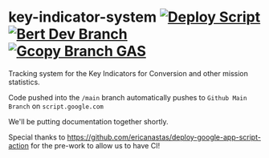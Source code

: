 # key-indicator-system  [![Deploy Script](https://github.com/texas-mcallen-mission/key-indicator-system/actions/workflows/main.yml/badge.svg)](https://github.com/texas-mcallen-mission/key-indicator-system/actions/workflows/main.yml) [![Bert Dev Branch](https://github.com/texas-mcallen-mission/key-indicator-system/actions/workflows/ci-integration-testing.yml/badge.svg)](https://github.com/texas-mcallen-mission/key-indicator-system/actions/workflows/ci-integration-testing.yml) [![Gcopy Branch GAS](https://github.com/texas-mcallen-mission/key-indicator-system/actions/workflows/gcopy.yml/badge.svg)](https://github.com/texas-mcallen-mission/key-indicator-system/actions/workflows/gcopy.yml)

Tracking system for the Key Indicators for Conversion and other mission statistics.




Code pushed into the ``/main``  branch automatically pushes to ``Github Main Branch`` on ``script.google.com``

We'll be putting documentation together shortly.

Special thanks to https://github.com/ericanastas/deploy-google-app-script-action for the pre-work to allow us to have CI!


